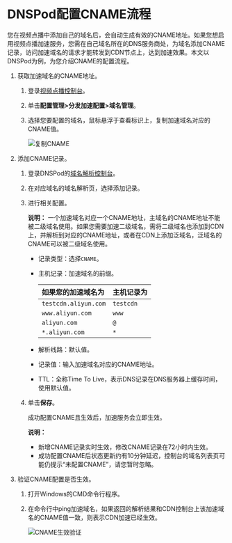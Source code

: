 # DNSPod配置CNAME流程

您在视频点播中添加自己的域名后，会自动生成有效的CNAME地址。如果您想启用视频点播加速服务，您需在自己域名所在的DNS服务商处，为域名添加CNAME记录，访问加速域名的请求才能转发到CDN节点上，达到加速效果。本文以DNSPod为例，为您介绍CNAME的配置流程。

1.  获取加速域名的CNAME地址。

    1.  登录[视频点播控制台](https://vod.console.aliyun.com/)。

    2.  单击**配置管理\>分发加速配置\>域名管理**。

    3.  选择您要配置的域名，鼠标悬浮于查看标识上，复制加速域名对应的CNAME值。

        ![复制CNAME](https://static-aliyun-doc.oss-accelerate.aliyuncs.com/assets/img/zh-CN/2767006061/p182210.png)

2.  添加CNAME记录。

    1.  登录DNSPod的[域名解析控制台](https://console.dnspod.cn/)。

    2.  在对应域名的域名解析页，选择添加记录。

    3.  进行相关配置。

        **说明：** 一个加速域名对应一个CNAME地址，主域名的CNAME地址不能被二级域名使用。如果您需要加速二级域名，需将二级域名也添加到CDN上，并解析到对应的CNAME地址，或者在CDN上添加泛域名，泛域名的CNAME可以被二级域名使用。

        -   记录类型：选择`CNAME`。
        -   主机记录：加速域名的前缀。

            |如果您的加速域名为|主机记录为|
            |:--------|:----|
            |`testcdn.aliyun.com`|`testcdn`|
            |`www.aliyun.com`|`www`|
            |`aliyun.com`|`@`|
            |`*.aliyun.com`|`*`|

        -   解析线路：默认值。
        -   记录值：输入加速域名对应的CNAME地址。
        -   TTL：全称Time To Live，表示DNS记录在DNS服务器上缓存时间，使用默认值。
    4.  单击**保存**。

        成功配置CNAME且生效后，加速服务会立即生效。

        **说明：**

        -   新增CNAME记录实时生效，修改CNAME记录在72小时内生效。
        -   成功配置CNAME后状态更新约有10分钟延迟，控制台的域名列表页可能仍提示“未配置CNAME”，请您暂时忽略。
3.  验证CNAME配置是否生效。

    1.  打开Windows的CMD命令行程序。

    2.  在命令行中ping加速域名，如果返回的解析结果和CDN控制台上该加速域名的CNAME值一致，则表示CDN加速已经生效。

        ![CNAME生效验证](https://static-aliyun-doc.oss-accelerate.aliyuncs.com/assets/img/zh-CN/6423839951/p66693.png)


